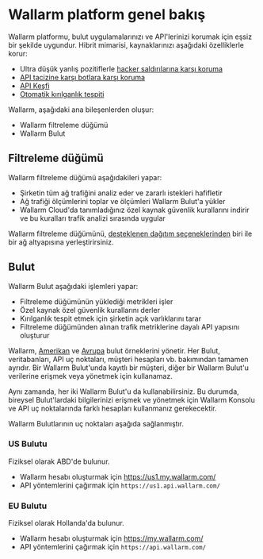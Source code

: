 # Wallarm platform genel bakış

Wallarm platformu, bulut uygulamalarınızı ve API'lerinizi korumak için eşsiz bir şekilde uygundur. Hibrit mimarisi, kaynaklarınızı aşağıdaki özelliklerle korur:

* Ultra düşük yanlış pozitiflerle [hacker saldırılarına karşı koruma](protecting-against-attacks.md)
* [API tacizine karşı botlara karşı koruma](api-abuse-prevention.md)
* [API Keşfi](api-discovery.md)
* [Otomatik kırılganlık tespiti](detecting-vulnerabilities.md)

Wallarm, aşağıdaki ana bileşenlerden oluşur:

* Wallarm filtreleme düğümü
* Wallarm Bulut

## Filtreleme düğümü

Wallarm filtreleme düğümü aşağıdakileri yapar:

* Şirketin tüm ağ trafiğini analiz eder ve zararlı istekleri hafifletir
* Ağ trafiği ölçümlerini toplar ve ölçümleri Wallarm Bulut'a yükler
* Wallarm Cloud'da tanımladığınız özel kaynak güvenlik kurallarını indirir ve bu kuralları trafik analizi sırasında uygular

Wallarm filtreleme düğümünü, [desteklenen dağıtım seçeneklerinden](../installation/supported-deployment-options.md) biri ile bir ağ altyapısına yerleştirirsiniz.

## Bulut

Wallarm Bulut aşağıdaki işlemleri yapar:

* Filtreleme düğümünün yüklediği metrikleri işler
* Özel kaynak özel güvenlik kurallarını derler
* Kırılganlık tespit etmek için şirketin açık varlıklarını tarar
* Filtreleme düğümünden alınan trafik metriklerine dayalı API yapısını oluşturur

Wallarm, [Amerikan](#us-cloud) ve [Avrupa](#eu-cloud) bulut örneklerini yönetir. Her Bulut, veritabanları, API uç noktaları, müşteri hesapları vb. bakımından tamamen ayrıdır. Bir Wallarm Bulut'unda kayıtlı bir müşteri, diğer bir Wallarm Bulut'u verilerine erişmek veya yönetmek için kullanamaz.

Aynı zamanda, her iki Wallarm Bulut'u da kullanabilirsiniz. Bu durumda, bireysel Bulut'lardaki bilgilerinizi erişmek ve yönetmek için Wallarm Konsolu ve API uç noktalarında farklı hesapları kullanmanız gerekecektir.

Wallarm Bulutlarının uç noktaları aşağıda sağlanmıştır.

### US Bulutu

Fiziksel olarak ABD'de bulunur.

* Wallarm hesabı oluşturmak için https://us1.my.wallarm.com/
* API yöntemlerini çağırmak için `https://us1.api.wallarm.com/`

### EU Bulutu

Fiziksel olarak Hollanda'da bulunur.

* Wallarm hesabı oluşturmak için https://my.wallarm.com/
* API yöntemlerini çağırmak için `https://api.wallarm.com/`